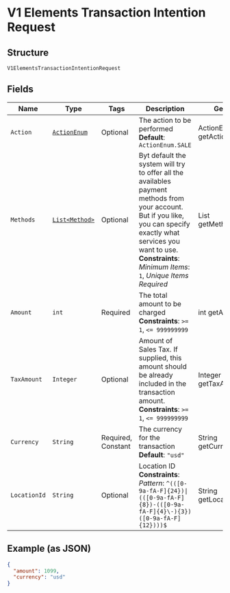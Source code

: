 
# V1 Elements Transaction Intention Request

## Structure

`V1ElementsTransactionIntentionRequest`

## Fields

| Name | Type | Tags | Description | Getter | Setter |
|  --- | --- | --- | --- | --- | --- |
| `Action` | [`ActionEnum`](../../doc/models/action-enum.md) | Optional | The action to be performed<br>**Default**: `ActionEnum.SALE` | ActionEnum getAction() | setAction(ActionEnum action) |
| `Methods` | [`List<Method>`](../../doc/models/method.md) | Optional | Byt default the system will try to offer all the availables payment methods from your account. But if you like, you can specify exactly what services you want to use.<br>**Constraints**: *Minimum Items*: `1`, *Unique Items Required* | List<Method> getMethods() | setMethods(List<Method> methods) |
| `Amount` | `int` | Required | The total amount to be charged<br>**Constraints**: `>= 1`, `<= 999999999` | int getAmount() | setAmount(int amount) |
| `TaxAmount` | `Integer` | Optional | Amount of Sales Tax. If supplied, this amount should be already included in the transaction amount.<br>**Constraints**: `>= 1`, `<= 999999999` | Integer getTaxAmount() | setTaxAmount(Integer taxAmount) |
| `Currency` | `String` | Required, Constant | The currency for the transaction<br>**Default**: `"usd"` | String getCurrency() | setCurrency(String currency) |
| `LocationId` | `String` | Optional | Location ID<br>**Constraints**: *Pattern*: `^(([0-9a-fA-F]{24})\|(([0-9a-fA-F]{8})-(([0-9a-fA-F]{4}\-){3})([0-9a-fA-F]{12})))$` | String getLocationId() | setLocationId(String locationId) |

## Example (as JSON)

```json
{
  "amount": 1099,
  "currency": "usd"
}
```

